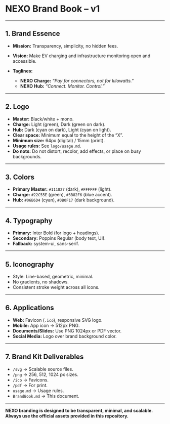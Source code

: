 # NEXO Brand Book – v1

---

## 1. Brand Essence

* **Mission:** Transparency, simplicity, no hidden fees.
* **Vision:** Make EV charging and infrastructure monitoring open and accessible.
* **Taglines:**

  * **NEXO Charge:** *“Pay for connectors, not for kilowatts.”*
  * **NEXO Hub:** *“Connect. Monitor. Control.”*

---

## 2. Logo

* **Master:** Black/white + mono.
* **Charge:** Light (green), Dark (green on dark).
* **Hub:** Dark (cyan on dark), Light (cyan on light).
* **Clear space:** Minimum equal to the height of the “X”.
* **Minimum size:** 64px (digital) / 15mm (print).
* **Usage rules:** See `logo/usage.md`.
* **Do nots:** Do not distort, recolor, add effects, or place on busy backgrounds.

---

## 3. Colors

* **Primary Master:** `#111827` (dark), `#FFFFFF` (light).
* **Charge:** `#22C55E` (green), `#3B82F6` (blue accent).
* **Hub:** `#06B6D4` (cyan), `#0B0F17` (dark background).

---

## 4. Typography

* **Primary:** Inter Bold (for logo + headings).
* **Secondary:** Poppins Regular (body text, UI).
* **Fallback:** system-ui, sans-serif.

---

## 5. Iconography

* Style: Line-based, geometric, minimal.
* No gradients, no shadows.
* Consistent stroke weight across all icons.

---

## 6. Applications

* **Web:** Favicon (`.ico`), responsive SVG logo.
* **Mobile:** App icon → 512px PNG.
* **Documents/Slides:** Use PNG 1024px or PDF vector.
* **Social Media:** Logo over brand background color.

---

## 7. Brand Kit Deliverables

* `/svg` → Scalable source files.
* `/png` → 256, 512, 1024 px sizes.
* `/ico` → Favicons.
* `/pdf` → For print.
* `usage.md` → Usage rules.
* `BrandBook.md` → This document.

---

**NEXO branding is designed to be transparent, minimal, and scalable. Always use the official assets provided in this repository.**
